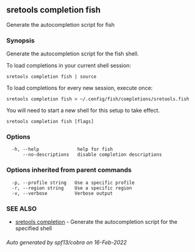 ## sretools completion fish

Generate the autocompletion script for fish

### Synopsis

Generate the autocompletion script for the fish shell.

To load completions in your current shell session:

	sretools completion fish | source

To load completions for every new session, execute once:

	sretools completion fish > ~/.config/fish/completions/sretools.fish

You will need to start a new shell for this setup to take effect.


```
sretools completion fish [flags]
```

### Options

```
  -h, --help              help for fish
      --no-descriptions   disable completion descriptions
```

### Options inherited from parent commands

```
  -p, --profile string   Use a specific profile
  -r, --region string    Use a specific region
  -v, --verbose          Verbose output
```

### SEE ALSO

* [sretools completion](sretools_completion.md)	 - Generate the autocompletion script for the specified shell

###### Auto generated by spf13/cobra on 16-Feb-2022
